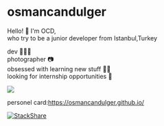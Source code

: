 # osmancandulger


Hello! 🤙 I'm OCD,\
who try to be a junior developer from Istanbul,Turkey 

dev 👨🏻‍💻\
photographer 📷\
obsessed with learning new stuff 🏃🏻 \
looking for internship opportunities 👀

![](https://komarev.com/ghpvc/?username=osmancandulger&color=blue)


personel card:https://osmancandulger.github.io/

[![StackShare](http://img.shields.io/badge/tech-stack-0690fa.svg?style=flat)](https://stackshare.io/osmancandulger/my-stack)
